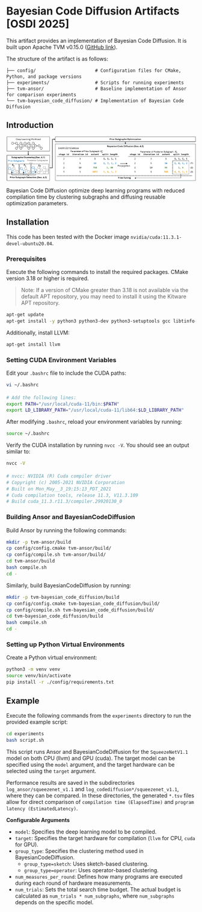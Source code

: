 # Bayesian Code Diffusion Artifacts [OSDI 2025]


This artifact provides an implementation of Bayesian Code Diffusion.
It is built upon Apache TVM v0.15.0 ([GitHub link](https://github.com/apache/tvm)).

The structure of the artifact is as follows:
```
├── config/                      # Configuration files for CMake, Python, and package versions
├── experiments/                 # Scripts for running experiments
├── tvm-ansor/                   # Baseline implementation of Ansor for comparison experiments
└── tvm-bayesian_code_diffusion/ # Implementation of Bayesian Code Diffusion
```


## Introduction

![Overview of the BayesianCodeDiffusion](./src/overview.jpg)

Bayesian Code Diffusion optimize deep learning programs with reduced compilation time by clustering subgraphs and diffusing reusable optimization parameters.





## Installation

This code has been tested with the Docker image `nvidia/cuda:11.3.1-devel-ubuntu20.04`.

### Prerequisites

Execute the following commands to install the required packages. CMake version 3.18 or higher is required.
> Note: If a version of CMake greater than 3.18 is not available via the default APT repository, you may need to install it using the Kitware APT repository.

```bash
apt-get update
apt-get install -y python3 python3-dev python3-setuptools gcc libtinfo-dev zlib1g-dev build-essential libedit-dev libxml2-dev cmake ninja-build
```

Additionally, install LLVM:
```bash
apt-get install llvm
```

### Setting CUDA Environment Variables

Edit your `.bashrc` file to include the CUDA paths:
```bash
vi ~/.bashrc

# Add the following lines:
export PATH="/usr/local/cuda-11/bin:$PATH"
export LD_LIBRARY_PATH="/usr/local/cuda-11/lib64:$LD_LIBRARY_PATH"
```

After modifying `.bashrc`, reload your environment variables by running:
```bash
source ~/.bashrc
```

Verify the CUDA installation by running `nvcc -V`. You should see an output similar to:

```bash
nvcc -V

# nvcc: NVIDIA (R) Cuda compiler driver
# Copyright (c) 2005-2021 NVIDIA Corporation
# Built on Mon_May__3_19:15:13_PDT_2021
# Cuda compilation tools, release 11.3, V11.3.109
# Build cuda_11.3.r11.3/compiler.29920130_0
```

### Building Ansor and BayesianCodeDiffusion

Build Ansor by running the following commands:

```bash
mkdir -p tvm-ansor/build
cp config/config.cmake tvm-ansor/build/
cp config/compile.sh tvm-ansor/build/
cd tvm-ansor/build
bash compile.sh
cd -
```

Similarly, build BayesianCodeDiffusion by running:

```bash
mkdir -p tvm-bayesian_code_diffusion/build
cp config/config.cmake tvm-bayesian_code_diffusion/build/
cp config/compile.sh tvm-bayesian_code_diffusion/build/
cd tvm-bayesian_code_diffusion/build
bash compile.sh
cd -
```

### Setting up Python Virtual Environments

Create a Python virtual environment:

```bash
python3 -m venv venv
source venv/bin/activate
pip install -r ./config/requirements.txt
```

## Example

Execute the following commands from the `experiments` directory to run the provided example script:

```bash
cd experiments
bash script.sh
```

This script runs Ansor and BayesianCodeDiffusion for the `SqueezeNetV1.1` model on both CPU (llvm) and GPU (cuda). The target model can be specified using the `model` argument, and the target hardware can be selected using the `target` argument.

Performance results are saved in the subdirectories `log_ansor/squeezenet_v1.1` and `log_codediffusion*/squeezenet_v1.1`, where they can be compared. In these directories, the generated `*.tsv` files allow for direct comparison of `compilation time (ElapsedTime)` and `program latency (EstimatedLatency)`.

**Configurable Arguments**
- `model`: Specifies the deep learning model to be compiled.
- `target`: Specifies the target hardware for compilation (`llvm` for CPU, `cuda` for GPU).
- `group_type`: Specifies the clustering method used in BayesianCodeDiffusion.
    - `group_type=sketch`: Uses sketch-based clustering.
    - `group_type=operator`: Uses operator-based clustering.
- `num_measures_per_round`: Defines how many programs are executed during each round of hardware measurements.
- `num_trials`: Sets the total search time budget. The actual budget is calculated as `num_trials * num_subgraphs`, where `num_subgraphs` depends on the specific model.
